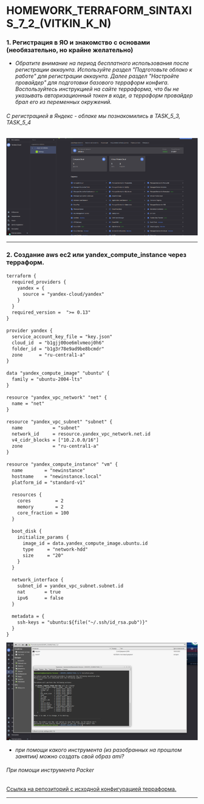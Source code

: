 # HOMEWORK_TERRAFORM_SINTAXIS_7_2_(VITKIN_K_N)

### 1. Регистрация в ЯО и знакомство с основами (необязательно, но крайне желательно)
- *Обратите внимание на период бесплатного использования после регистрации аккаунта. Используйте раздел "Подготовьте облако к работе" для регистрации аккаунта. Далее раздел "Настройте провайдер" для подготовки базового терраформ конфига. Воспользуйтесь инструкцией на сайте терраформа, что бы не указывать авторизационный токен в коде, а терраформ провайдер брал его из переменных окружений.*

###### *C регистрацией в Яндекс - облаке мы познакомились в ТАSK_5_3, TASK_5_4*
![](https://github.com/VitkinKN/HOMEWORKNETOLOGY/blob/master/IMAGES/23.png )

___
### 2. Создание aws ec2 или yandex_compute_instance через терраформ.

```
terraform {
  required_providers {
    yandex = {
      source = "yandex-cloud/yandex"
    }
  }
  required_version =  ">= 0.13"
}

provider yandex {
  service_account_key_file = "key.json"
  cloud_id  = "b1gjj00oe6mlvmeoj0h6"
  folder_id = "b1g3r78e9ad9be8bcmdr"
  zone      = "ru-central1-a"
}

data "yandex_compute_image" "ubuntu" {
  family = "ubuntu-2004-lts"
}

resource "yandex_vpc_network" "net" {
  name = "net"
}

resource "yandex_vpc_subnet" "subnet" {
  name           = "subnet"
  network_id     = resource.yandex_vpc_network.net.id
  v4_cidr_blocks = ["10.2.0.0/16"]
  zone           = "ru-central1-a"
}

resource "yandex_compute_instance" "vm" {
  name        = "newinstance"
  hostname    = "newinstance.local"
  platform_id = "standard-v1"

  resources {
    cores         = 2
    memory        = 2
    core_fraction = 100
  }

  boot_disk {
    initialize_params {
      image_id = data.yandex_compute_image.ubuntu.id
      type     = "network-hdd"
      size     = "20"
    }
  }

  network_interface {
    subnet_id = yandex_vpc_subnet.subnet.id
    nat       = true
    ipv6      = false
  }

  metadata = {
    ssh-keys = "ubuntu:${file("~/.ssh/id_rsa.pub")}"
  }
}

```
![](https://github.com/VitkinKN/HOMEWORKNETOLOGY/blob/master/IMAGES/22.png )
- *при помощи какого инструмента (из разобранных на прошлом занятии) можно создать свой образ ami?*
###### *При помощи инструмента Packer*
[Ccылка на репозиторий с исходной конфигурацией терраформа.](https://github.com/VitkinKN/HOMEWORKNETOLOGY/blob/master/TERRAFORM-SINTAX/main.tf )

___
